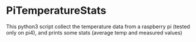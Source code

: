 # PiTemperatureStats

This python3 script collect the temperature data from a raspberry pi (tested only on pi4), and prints some stats (average temp and measured values)